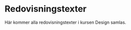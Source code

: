 ---
---
Redovisningstexter
=========================

Här kommer alla redovisningstexter i kursen Design samlas.
